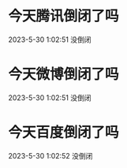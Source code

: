 # 今天腾讯倒闭了吗

2023-5-30 1:02:51 没倒闭

# 今天微博倒闭了吗

2023-5-30 1:02:51 没倒闭

# 今天百度倒闭了吗

2023-5-30 1:02:52 没倒闭

